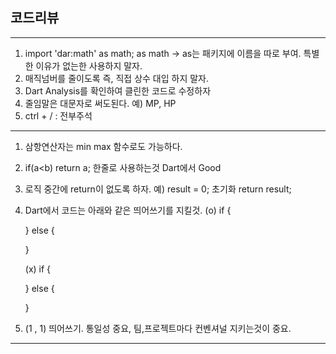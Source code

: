 ## 코드리뷰
---
1. import 'dar:math' as math;
as math -> as는 패키지에 이름을 따로 부여.
특별한 이유가 없는한 사용하지 말자.
2. 매직넘버를 줄이도록 즉, 직접 상수 대입 하지 말자.
3. Dart Analysis를 확인하여 클린한 코드로 수정하자
4. 줄임말은 대문자로 써도된다. 예) MP, HP
5. ctrl + / : 전부주석

---
1. 삼항연산자는 min max 함수로도 가능하다.
2. if(a<b) return a; 한줄로 사용하는것 Dart에서 Good
3. 로직 중간에 return이 없도록 하자. 
   예) result = 0; 초기화
       return result;
4. Dart에서 코드는 아래와 같은 띄어쓰기를 지킬것.
   (o)
   if {
   
   } else {
   
   }

   (x)
   if {
   
   }
   else {

   }
5. (1 , 1) 띄어쓰기. 통일성 중요, 팀,프로젝트마다 컨벤셔널 지키는것이 중요.
---

